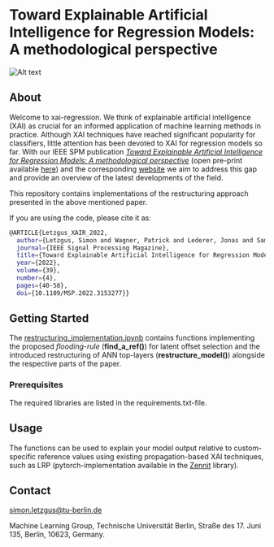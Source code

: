 # Toward Explainable Artificial Intelligence for Regression Models: A methodological perspective

![Alt text](./figures/figure_1_overview.png)

## About
Welcome to xai-regression. We think of explainable artificial intelligence (XAI) as crucial for an informed application of machine learning methods in practice. Although XAI techniques have reached significant popularity for classifiers, little attention has been devoted to XAI for regression models so far. With our IEEE SPM publication [*Toward Explainable Artificial Intelligence for Regression Models: A methodological perspective*](https://ieeexplore.ieee.org/document/9810062) (open pre-print available [here](https://arxiv.org/abs/2112.11407)) and the corresponding [website](xai-regression.org) we aim to address this gap and provide an overview of the latest developments of the field.

This repository contains implementations of the restructuring approach presented in the above mentioned paper.

If you are using the code, please cite it as:
```sh
@ARTICLE{Letzgus_XAIR_2022,
  author={Letzgus, Simon and Wagner, Patrick and Lederer, Jonas and Samek, Wojciech and Müller, Klaus-Robert and Montavon, Grégoire},
  journal={IEEE Signal Processing Magazine}, 
  title={Toward Explainable Artificial Intelligence for Regression Models: A methodological perspective}, 
  year={2022},
  volume={39},
  number={4},
  pages={40-58},
  doi={10.1109/MSP.2022.3153277}}
```


## Getting Started

The [restructuring_implementation.ipynb](./restructuring_implementation.ipynb) contains functions implementing the proposed *flooding-rule* (**find_a_ref()**) for latent offset selection and the introduced restructuring of ANN top-layers (**restructure_model()**) alongside the respective parts of the paper. 




### Prerequisites

The required libraries are listed in the requirements.txt-file.

## Usage
The functions can be used to explain your model output relative to custom-specific reference values using existing propagation-based XAI techniques, such as LRP (pytorch-implementation available in the [Zennit](https://github.com/chr5tphr/zennit) library). 


## Contact
simon.letzgus@tu-berlin.de 

Machine Learning Group, Technische Universität Berlin, Straße des 17. Juni 135, Berlin, 10623, Germany.
